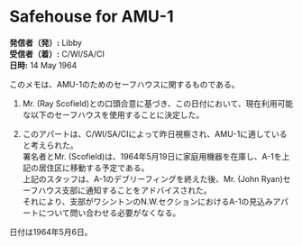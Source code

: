 # Safehouse for AMU-1

**発信者（発）:** Libby  
**受信者（着）:** C/WI/SA/CI  
**日時:** 14 May 1964

このメモは、AMU-1のためのセーフハウスに関するものである。  
1. Mr. (Ray Scofield)との口頭合意に基づき、この日付において、現在利用可能な以下のセーフハウスを使用することに決定した。

2. このアパートは、C/WI/SA/CIによって昨日視察され、AMU-1に適していると考えられた。  
署名者とMr. (Scofield)は、1964年5月19日に家庭用機器を在庫し、A-1を上記の居住区に移動する予定である。  
上記のスタッフは、A-1のデブリーフィングを終えた後、Mr. (John Ryan)セーフハウス支部に通知することをアドバイスされた。  
それにより、支部がワシントンのN.W.セクションにおけるA-1の見込みアパートについて問い合わせる必要がなくなる。

日付は1964年5月6日。